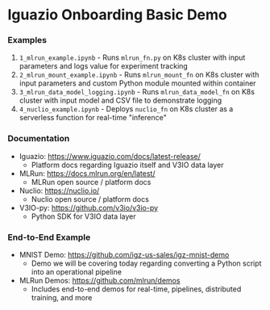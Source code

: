 # Iguazio Onboarding Basic Demo

### Examples
1. `1_mlrun_example.ipynb` - Runs `mlrun_fn.py` on K8s cluster with input parameters and logs value for experiment tracking
2. `2_mlrun_mount_example.ipynb` - Runs `mlrun_mount_fn` on K8s cluster with input parameters and custom Python module mounted within container
3. `3_mlrun_data_model_logging.ipynb` - Runs `mlrun_data_model_fn` on K8s cluster with input model and CSV file to demonstrate logging
4. `4_nuclio_example.ipynb` - Deploys `nuclio_fn` on K8s cluster as a serverless function for real-time "inference"

### Documentation
- Iguazio: https://www.iguazio.com/docs/latest-release/
    - Platform docs regarding Iguazio itself and V3IO data layer
- MLRun: https://docs.mlrun.org/en/latest/
    - MLRun open source / platform docs
- Nuclio: https://nuclio.io/
    - Nuclio open source / platform docs
- V3IO-py: https://github.com/v3io/v3io-py
    - Python SDK for V3IO data layer

### End-to-End Example
- MNIST Demo:  https://github.com/igz-us-sales/igz-mnist-demo
    - Demo we will be covering today regarding converting a Python script into an operational pipeline
- MLRun Demos: https://github.com/mlrun/demos
    - Includes end-to-end demos for real-time, pipelines, distributed training, and more
